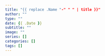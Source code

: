 ```yaml
---
title: "{{ replace .Name "-" " " | title }}"
author: ""
type: ""
date: {{ .Date }}
subtitle: ""
image: ""
series: []
categories: []
tags: []
---
```

